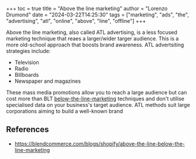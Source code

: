 +++
toc = true
title = "Above the line marketing"
author = "Lorenzo Drumond"
date = "2024-03-22T14:25:30"
tags = ["marketing",  "ads",  "the",  "advertising",  "atl",  "online",  "above",  "line",  "offline"]
+++


Above the line marketing, also called ATL advertising, is a less focused marketing technique that reaes a larger/wider targer audience. This is a more old-school approach that boosts brand awareness. ATL advertsiting strategies include:

- Television
- Radio
- Billboards
- Newspaper and magazines

These mass media promotions allow you to reach a large audience but can cost more than BLT [below-the-line-marketing](/wiki/below-the-line-marketing/) techniques and don't utilise specialised data on your business's target audience. ATL methods suit large corporations aiming to build a well-known brand

## References
- https://blendcommerce.com/blogs/shopify/above-the-line-below-the-line-marketing

